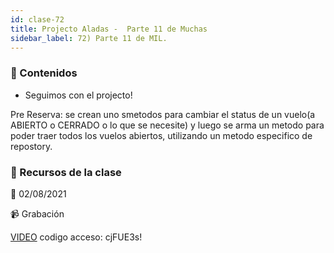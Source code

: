```yaml
---
id: clase-72
title: Projecto Aladas -  Parte 11 de Muchas
sidebar_label: 72) Parte 11 de MIL.
---
```




### 📝 Contenidos

- Seguimos con el projecto!

Pre Reserva: se crean uno smetodos para cambiar el status de un vuelo(a ABIERTO o CERRADO o lo que se necesite) y luego se arma un metodo para poder traer todos los vuelos abiertos, utilizando un metodo especifico de repostory.


### 🚀 Recursos de la clase

📆 02/08/2021

📹 Grabación

[VIDEO](https://us02web.zoom.us/rec/share/yzLi-1iHjTcxRqDtYteOfaGHGxJdWZqP7U0LWDzO-SeUii-98WN0U5WXaafYtTNO.vwIXKxa2jqAWLXjD)
codigo acceso: cjFUE3s!
